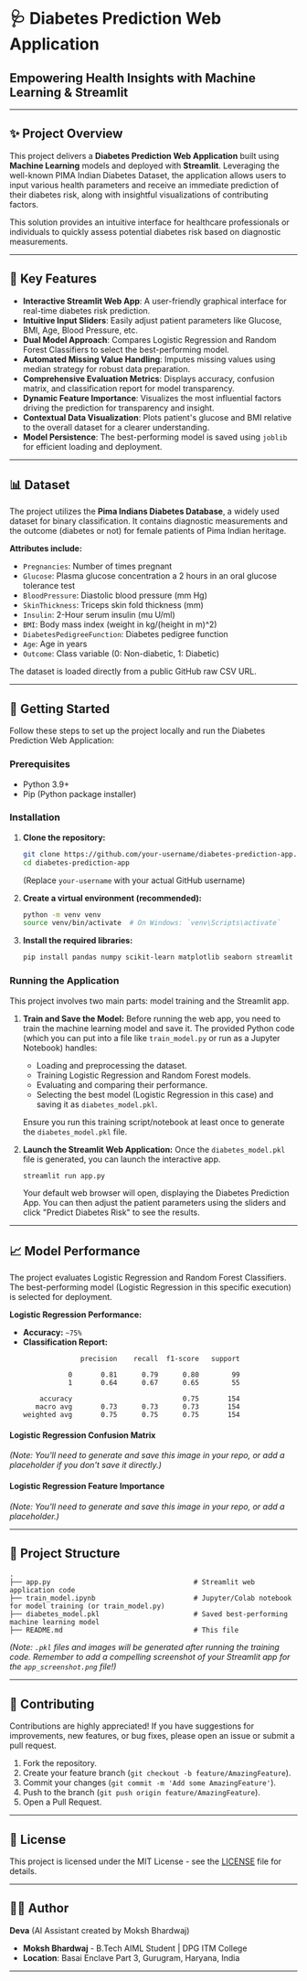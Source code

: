 
# 🩺 Diabetes Prediction Web Application

## Empowering Health Insights with Machine Learning & Streamlit

-----

## ✨ Project Overview

This project delivers a **Diabetes Prediction Web Application** built using **Machine Learning** models and deployed with **Streamlit**. Leveraging the well-known PIMA Indian Diabetes Dataset, the application allows users to input various health parameters and receive an immediate prediction of their diabetes risk, along with insightful visualizations of contributing factors.

This solution provides an intuitive interface for healthcare professionals or individuals to quickly assess potential diabetes risk based on diagnostic measurements.

-----

## 🎯 Key Features

  * **Interactive Streamlit Web App**: A user-friendly graphical interface for real-time diabetes risk prediction.
  * **Intuitive Input Sliders**: Easily adjust patient parameters like Glucose, BMI, Age, Blood Pressure, etc.
  * **Dual Model Approach**: Compares Logistic Regression and Random Forest Classifiers to select the best-performing model.
  * **Automated Missing Value Handling**: Imputes missing values using median strategy for robust data preparation.
  * **Comprehensive Evaluation Metrics**: Displays accuracy, confusion matrix, and classification report for model transparency.
  * **Dynamic Feature Importance**: Visualizes the most influential factors driving the prediction for transparency and insight.
  * **Contextual Data Visualization**: Plots patient's glucose and BMI relative to the overall dataset for a clearer understanding.
  * **Model Persistence**: The best-performing model is saved using `joblib` for efficient loading and deployment.

-----

## 📊 Dataset

The project utilizes the **Pima Indians Diabetes Database**, a widely used dataset for binary classification. It contains diagnostic measurements and the outcome (diabetes or not) for female patients of Pima Indian heritage.

**Attributes include:**

  * `Pregnancies`: Number of times pregnant
  * `Glucose`: Plasma glucose concentration a 2 hours in an oral glucose tolerance test
  * `BloodPressure`: Diastolic blood pressure (mm Hg)
  * `SkinThickness`: Triceps skin fold thickness (mm)
  * `Insulin`: 2-Hour serum insulin (mu U/ml)
  * `BMI`: Body mass index (weight in kg/(height in m)^2)
  * `DiabetesPedigreeFunction`: Diabetes pedigree function
  * `Age`: Age in years
  * `Outcome`: Class variable (0: Non-diabetic, 1: Diabetic)

The dataset is loaded directly from a public GitHub raw CSV URL.

-----

## 🚀 Getting Started

Follow these steps to set up the project locally and run the Diabetes Prediction Web Application:

### Prerequisites

  * Python 3.9+
  * Pip (Python package installer)

### Installation

1.  **Clone the repository:**

    ```bash
    git clone https://github.com/your-username/diabetes-prediction-app.git
    cd diabetes-prediction-app
    ```

    (Replace `your-username` with your actual GitHub username)

2.  **Create a virtual environment (recommended):**

    ```bash
    python -m venv venv
    source venv/bin/activate  # On Windows: `venv\Scripts\activate`
    ```

3.  **Install the required libraries:**

    ```bash
    pip install pandas numpy scikit-learn matplotlib seaborn streamlit joblib
    ```

### Running the Application

This project involves two main parts: model training and the Streamlit app.

1.  **Train and Save the Model:**
    Before running the web app, you need to train the machine learning model and save it.
    The provided Python code (which you can put into a file like `train_model.py` or run as a Jupyter Notebook) handles:

      * Loading and preprocessing the dataset.
      * Training Logistic Regression and Random Forest models.
      * Evaluating and comparing their performance.
      * Selecting the best model (Logistic Regression in this case) and saving it as `diabetes_model.pkl`.

    Ensure you run this training script/notebook at least once to generate the `diabetes_model.pkl` file.

2.  **Launch the Streamlit Web Application:**
    Once the `diabetes_model.pkl` file is generated, you can launch the interactive app.

    ```bash
    streamlit run app.py
    ```

    Your default web browser will open, displaying the Diabetes Prediction App. You can then adjust the patient parameters using the sliders and click "Predict Diabetes Risk" to see the results.

-----

## 📈 Model Performance

The project evaluates Logistic Regression and Random Forest Classifiers. The best-performing model (Logistic Regression in this specific execution) is selected for deployment.

**Logistic Regression Performance:**

  * **Accuracy:** `~75%`
  * **Classification Report:**
    ```
                  precision    recall  f1-score   support

               0       0.81      0.79      0.80        99
               1       0.64      0.67      0.65        55

        accuracy                           0.75       154
       macro avg       0.73      0.73      0.73       154
    weighted avg       0.75      0.75      0.75       154
    ```

#### Logistic Regression Confusion Matrix

*(Note: You'll need to generate and save this image in your repo, or add a placeholder if you don't save it directly.)*

#### Logistic Regression Feature Importance

*(Note: You'll need to generate and save this image in your repo, or add a placeholder.)*

-----

## 📂 Project Structure

```
.
├── app.py                                   # Streamlit web application code
├── train_model.ipynb                        # Jupyter/Colab notebook for model training (or train_model.py)
├── diabetes_model.pkl                       # Saved best-performing machine learning model
├── README.md                                # This file
```

*(Note: `.pkl` files and images will be generated after running the training code. Remember to add a compelling screenshot of your Streamlit app for the `app_screenshot.png` file\!)*

-----

## 🤝 Contributing

Contributions are highly appreciated\! If you have suggestions for improvements, new features, or bug fixes, please open an issue or submit a pull request.

1.  Fork the repository.
2.  Create your feature branch (`git checkout -b feature/AmazingFeature`).
3.  Commit your changes (`git commit -m 'Add some AmazingFeature'`).
4.  Push to the branch (`git push origin feature/AmazingFeature`).
5.  Open a Pull Request.

-----

## 📄 License

This project is licensed under the MIT License - see the [LICENSE](https://www.google.com/search?q=LICENSE) file for details.

-----

## 🧑‍💻 Author

**Deva** (AI Assistant created by Moksh Bhardwaj)

  * **Moksh Bhardwaj** - B.Tech AIML Student | DPG ITM College
  * **Location**: Basai Enclave Part 3, Gurugram, Haryana, India

-----
